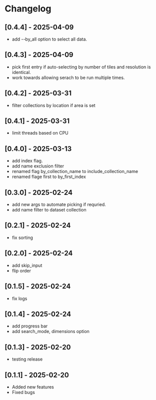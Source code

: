 
# Changelog
## [0.4.4] - 2025-04-09
- add --by_all option to select all data.

## [0.4.3] - 2025-04-09
- pick first entry if auto-selecting by number of tiles and resolution is identical.
- work towards allowing serach to be run multiple times.

## [0.4.2] - 2025-03-31
- filter collections by location if area is set

## [0.4.1] - 2025-03-31
- limit threads based on CPU

## [0.4.0] - 2025-03-13
- add index flag.
- add name exclusion filter
- renamed flag by_collection_name to include_collection_name
- renamed flage first to by_first_index

## [0.3.0] - 2025-02-24
- add new args to automate picking if requried.
- add name filter to dataset collection

## [0.2.1] - 2025-02-24
- fix sorting

## [0.2.0] - 2025-02-24
- add skip_input
- flip order

## [0.1.5] - 2025-02-24
- fix logs

## [0.1.4] - 2025-02-24
- add progress bar
- add search_mode, dimensions option

## [0.1.3] - 2025-02-20
- testing release

## [0.1.1] - 2025-02-20
- Added new features
- Fixed bugs


